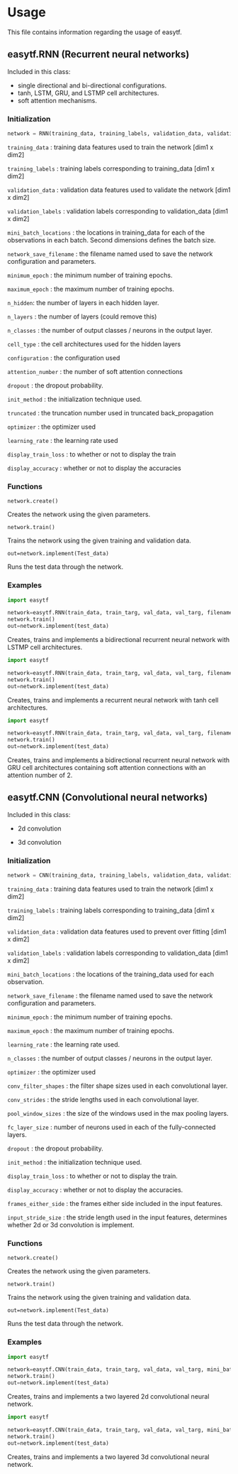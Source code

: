 # Usage

This file contains information regarding the usage of easytf.

## easytf.RNN (Recurrent neural networks)

Included in this class:
- single directional and bi-directional configurations.
- tanh, LSTM, GRU, and LSTMP cell architectures.
- soft attention mechanisms.

### Initialization

```Python
network = RNN(training_data, training_labels, validation_data, validation_labels, mini_batch_locations, network_save_filename, minimum_epoch = 5, maximum_epoch = 10, n_hidden = [100,100], n_classes = 2, cell_type = 'LSTMP', configuration = ''B', attention_number = 0, dropout = 0.25, init_method = 'zero', truncated = 1000, optimizer ='Adam', learning_rate = 0.003, display_train_loss ='True', display_accuracy='True')
```

`training_data`  : training data features used to train the network [dim1 x dim2] 

`training_labels` : 	training labels corresponding to training_data [dim1 x dim2]

`validation_data` : 	validation data features used to validate the network [dim1 x dim2]

`validation_labels` : 	validation labels corresponding to validation_data [dim1 x dim2]

`mini_batch_locations` : the locations in training_data for each of the observations in each batch. Second dimensions defines the batch size.

`network_save_filename` :	 the filename named used to save the network configuration and parameters.

`minimum_epoch` :	the minimum number of training epochs.

`maximum_epoch` : 	the maximum number of training epochs.

`n_hidden`: 		the number of layers in each hidden layer.

`n_layers` :		the number of layers (could remove this)

`n_classes` :	the number of output classes / neurons in the output layer.

`cell_type` :		the cell architectures used for the hidden layers

`configuration` :		the configuration used

`attention_number` :     the number of soft attention connections 

`dropout` :		the dropout probability.

`init_method` :	the initialization technique used.

`truncated` : 	the truncation number used in truncated back_propagation

`optimizer` :		the optimizer used

`learning_rate` : 	the learning rate used

`display_train_loss` : 	to whether or not to display the train 	

`display_accuracy` :	whether or not to display the accuracies

### Functions

```
network.create()
```
Creates the network using the given parameters.

```
network.train()
```
Trains the network using the given training and validation data.

```
out=network.implement(Test_data)
```

Runs the test data through the network.


### Examples

```python
import easytf

network=easytf.RNN(train_data, train_targ, val_data, val_targ, filename)
network.train()
out=network.implement(test_data)
```

Creates, trains and implements a bidirectional recurrent neural network with LSTMP cell architectures.

```python
import easytf

network=easytf.RNN(train_data, train_targ, val_data, val_targ, filename, cells='tanh', configuration='R')
network.train()
out=network.implement(test_data)
```

Creates, trains and implements a recurrent neural network with tanh cell architectures.

```python
import easytf

network=easytf.RNN(train_data, train_targ, val_data, val_targ, filename, cells='GRU', attention_number=2)
network.train()
out=network.implement(test_data)
```

Creates, trains and implements a bidirectional recurrent neural network with GRU cell architectures containing soft attention connections with an attention number of 2.





## easytf.CNN (Convolutional neural networks)

Included in this class:
- 2d convolution

- 3d convolution

### Initialization


```Python
network = CNN(training_data, training_labels, validation_data, validation_labels, mini_batch_locations, network_save_filename, minimum_epoch = 5, maximum_epoch = 100, learning_rate = 0.003, n_classes = 2, optimizer = 'Adam', conv_filter_shapes = [[5,5,1,5],[5,5,5,10]], conv_strides = [[1,1,1,1],[1,1,1,1]], pool_window_sizes=[1,1,2,1],[1,1,2,1]], fc_layer_size = [100], dropout = 0.25, pad = 'SAME', display_accuracy='True', display_train_loss='True', frames_either_side = [[2,2],[0,0]], input_stride_size = [1, 1024])
```

`training_data`  : training data features used to train the network [dim1 x dim2] 

`training_labels` : 	training labels corresponding to training_data [dim1 x dim2]

`validation_data` : 	validation data features used to prevent over fitting [dim1 x dim2]

`validation_labels` : 	validation labels corresponding to validation_data [dim1 x dim2]

`mini_batch_locations` :	the locations of the training_data used for each observation.

`network_save_filename` :	 the filename named used to save the network configuration and parameters.

`minimum_epoch` :	the minimum number of training epochs.

`maximum_epoch` : 	the maximum number of training epochs.

`learning_rate` : 	the learning rate used.

`n_classes` :	the number of output classes / neurons in the output layer.

`optimizer` :		the optimizer used

`conv_filter_shapes` 	: 	the filter shape sizes used in each convolutional layer.

`conv_strides`	: 	the stride lengths used in each convolutional layer.

`pool_window_sizes` :	the size of the windows used in the max pooling layers.

`fc_layer_size`	: 	number of neurons used in each of the fully-connected layers.

`dropout` :		the dropout probability.

`init_method` :	the initialization technique used.

`display_train_loss` : 	to whether or not to display the train.

`display_accuracy` :	whether or not to display the accuracies.

`frames_either_side`	:	the frames either side included in the input features.

`input_stride_size`	:	the stride length used in the input features, determines whether 2d or 3d convolution is implement.


### Functions

```
network.create()
```
Creates the network using the given parameters.

```
network.train()
```
Trains the network using the given training and validation data.

```
out=network.implement(Test_data)
```

Runs the test data through the network.


### Examples

```python
import easytf

network=easytf.CNN(train_data, train_targ, val_data, val_targ, mini_batch_locations, filename)
network.train()
out=network.implement(test_data)
```

Creates, trains and implements a two layered 2d convolutional neural network.

```python
import easytf

network=easytf.CNN(train_data, train_targ, val_data, val_targ, mini_batch_locations, filename, conv_filter_shapes = [[5,5,5,1,5],[5,5,5,5,10]], conv_strides = [[1,1,1,1,1],[1,1,1,1,1]], pool_window_sizes=[1,1,2,1,1],[1,1,2,1,1]] frames_either_side = [[2,2],[0,0],[0,0]], input_stride_size = [1, 1024,1])
network.train()
out=network.implement(test_data)
```

Creates, trains and implements a two layered 3d convolutional neural network.






